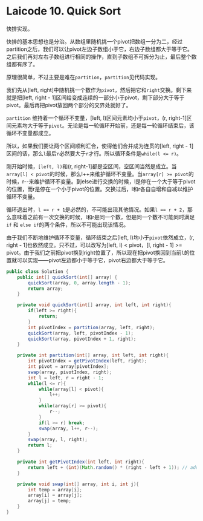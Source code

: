 # Laicode 10. Quick Sort

快排实现。

快排的基本思想也是分治。从数组里随机挑一个pivot把数组一分为二，经过partition之后，我们可以让pivot左边子数组小于它，右边子数组都大于等于它。之后我们再对左右子数组进行相同的操作，直到子数组不可拆分为止，最后整个数组都有序了。

原理很简单，不过主要是难在`partition`，`partition`见代码实现。

我们先从[left, right]中随机挑一个数作为`pivot`，然后把它和`right`交换。剩下来就是把[left, right - 1]区间给变成连续的一部分小于pivot，剩下部分大于等于pivot。最后再把pivot放回两个部分的交界处就好了。

`partition` 维持着一个循环不变量，[left, l)区间元素均小于`pivot`，(r, right-1]区间元素均大于等于`pivot`。无论是每一轮循环开始前，还是每一轮循环结束后，该循环不变量都成立。

所以，如果我们要让两个区间顺利汇合，使得他们合并成为连贯的[left, right - 1]区间的话，那么`l`最后`r`必然要大于`r`才行。所以循环条件是`while(l <= r)`。

刚开始时候，`[left, l)`和(r, right-1]都是空区间，空区间当然是成立。当`array[l] < pivot`的时候，那么l++来维护循环不变量。当`array[r] >= pivot`的时候，r--来维护循环不变量。到else进行交换的时候，l是停在一个大于等于pivot的位置，而r是停在一个小于pivot的位置。交换过后，l和r各自自增和自减以维护循环不变量。

循环退出时，`l == r + 1`是必然的，不可能出现其他情况。如果`l == r + 2`，那么意味着之前有一次交换的时候，l和r是同一个数，但是同一个数不可能同时满足`if` 和 `else if`的两个条件，所以不可能出现该情况。

由于我们不断地维护循环不变量，循环结束之后[left, l)均小于`pivot`依然成立，(r, right - 1]也依然成立。只不过，可以改写为[left, l) < pivot，[l, right - 1] >= pivot。由于我们之前把pivot换到right位置了，所以现在把pivot换回到当前`l`的位置就可以实现——pivot左边都小于等于它，pivot右边都大于等于它。

```java
public class Solution {
    public int[] quickSort(int[] array) {
        quickSort(array, 0, array.length - 1);
        return array;
    }

    private void quickSort(int[] array, int left, int right){
        if(left >= right){
            return;
        }
        int pivotIndex = partition(array, left, right);
        quickSort(array, left, pivotIndex - 1);
        quickSort(array, pivotIndex + 1, right);
    }

    private int partition(int[] array, int left, int right){
        int pivotIndex = getPivotIndex(left, right);
        int pivot = array[pivotIndex];
        swap(array, pivotIndex, right);
        int l = left, r = right - 1;
        while(l <= r){
            while(array[l] < pivot){
                l++;
            }
            while(array[r] >= pivot){
                r--;
            }
            if(l >= r) break;
            swap(array, l++, r--);
        }
        swap(array, l, right);
        return l;
    }

    private int getPivotIndex(int left, int right){
        return left + (int)(Math.random() * (right - left + 1)); // add 1 because random() returns [0, 1)
    }

    private void swap(int[] array, int i, int j){
        int temp = array[i];
        array[i] = array[j];
        array[j] = temp;
    }
}
```